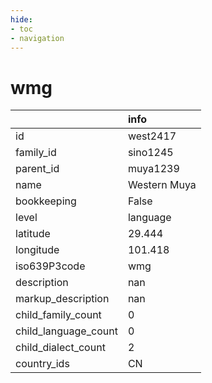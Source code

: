 ```yaml
---
hide:
- toc
- navigation
---
```

# wmg
|                      | info         |
|:---------------------|:-------------|
| id                   | west2417     |
| family_id            | sino1245     |
| parent_id            | muya1239     |
| name                 | Western Muya |
| bookkeeping          | False        |
| level                | language     |
| latitude             | 29.444       |
| longitude            | 101.418      |
| iso639P3code         | wmg          |
| description          | nan          |
| markup_description   | nan          |
| child_family_count   | 0            |
| child_language_count | 0            |
| child_dialect_count  | 2            |
| country_ids          | CN           |